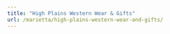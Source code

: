 ```yaml
---
title: "High Plains Western Wear & Gifts"
url: /marietta/high-plains-western-wear-and-gifts/
---
```


